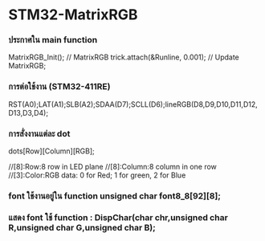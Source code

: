# STM32-MatrixRGB

### ประกาศใน main function
MatrixRGB_Init(); // MatrixRGB
trick.attach(&Runline, 0.001);    // Update MatrixRGB;

### การต่อใช้งาน (STM32-411RE)
RST(A0);LAT(A1);SLB(A2);SDAA(D7);SCLL(D6);lineRGB(D8,D9,D10,D11,D12,D13,D3,D4);

### การสั่งงานแต่ละ dot
dots[Row][Column][RGB];

//[8]:Row:8 row in LED plane
//[8]:Column:8 column in one row
//[3]:Color:RGB data: 0 for Red; 1 for green, 2 for Blue

### font ใช้งานอยู่ใน function unsigned char font8_8[92][8];

### แสดง font ใช้ function : DispChar(char chr,unsigned char R,unsigned char G,unsigned char B);
